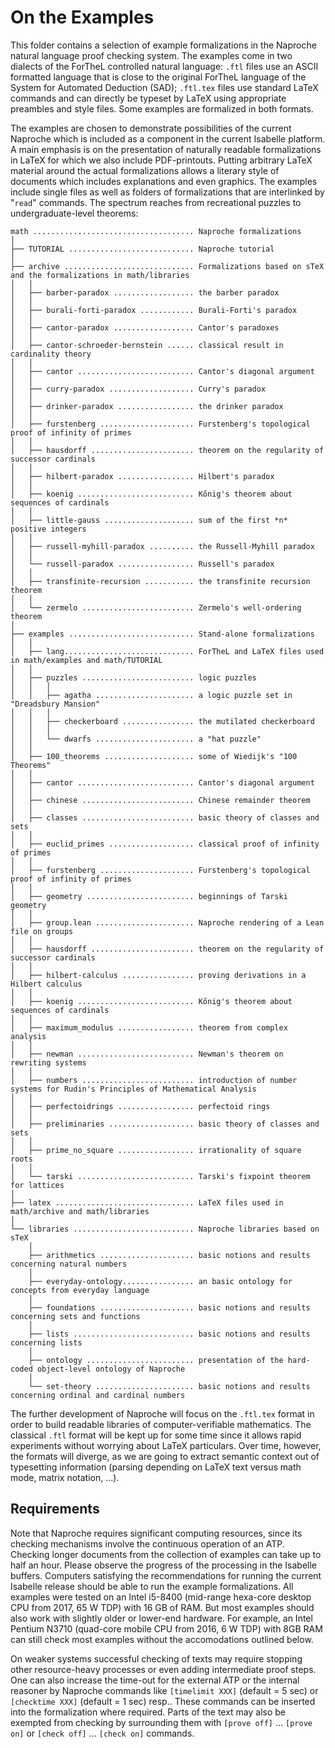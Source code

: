 # On the Examples

This folder contains a selection of example formalizations in the Naproche
natural language proof checking system. The examples come in two dialects of the
ForTheL controlled natural language: `.ftl` files use an ASCII formatted
language that is close to the original ForTheL language of the System for
Automated Deduction (SAD); `.ftl.tex` files use standard LaTeX commands and can
directly be typeset by LaTeX using appropriate preambles and style files.
Some examples are formalized in both formats.

The examples are chosen to demonstrate possibilities of the current Naproche
which is included as a component in the current Isabelle platform. A main
emphasis is on the presentation of naturally readable formalizations in LaTeX
for which we also include PDF-printouts. Putting arbitrary LaTeX material around
the actual formalizations allows a literary style of documents which includes
explanations and even graphics. The examples include single files as well as
folders of formalizations that are interlinked by "`read`" commands. The
spectrum reaches from recreational puzzles to undergraduate-level theorems:

```
math .................................... Naproche formalizations
│
├── TUTORIAL ............................ Naproche tutorial
│
├── archive ............................. Formalizations based on sTeX and the formalizations in math/libraries
│   │
│   ├── barber-paradox .................. the barber paradox
│   │
│   ├── burali-forti-paradox ............ Burali-Forti's paradox
│   │
│   ├── cantor-paradox .................. Cantor's paradoxes
│   │
│   ├── cantor-schroeder-bernstein ...... classical result in cardinality theory
│   │
│   ├── cantor .......................... Cantor's diagonal argument
│   │
│   ├── curry-paradox ................... Curry's paradox
│   │
│   ├── drinker-paradox ................. the drinker paradox
│   │
│   ├── furstenberg ..................... Furstenberg's topological proof of infinity of primes
│   │
│   ├── hausdorff ....................... theorem on the regularity of successor cardinals
│   │
│   ├── hilbert-paradox ................. Hilbert's paradox
│   │
│   ├── koenig .......................... Kőnig's theorem about sequences of cardinals
│   │
│   ├── little-gauss .................... sum of the first *n* positive integers
│   │
│   ├── russell-myhill-paradox .......... the Russell-Myhill paradox
│   │
│   └── russell-paradox ................. Russell's paradox
│   │
│   ├── transfinite-recursion ........... the transfinite recursion theorem
│   │
│   └── zermelo ......................... Zermelo's well-ordering theorem
│
├── examples ............................ Stand-alone formalizations
│   │
│   ├── lang............................. ForTheL and LaTeX files used in math/examples and math/TUTORIAL
│   │
│   ├── puzzles ......................... logic puzzles
│   │   │
│   │   ├── agatha ...................... a logic puzzle set in "Dreadsbury Mansion"
│   │   │
│   │   ├── checkerboard ................ the mutilated checkerboard
│   │   │
│   │   └── dwarfs ...................... a "hat puzzle"
│   │
│   ├── 100_theorems .................... some of Wiedijk's "100 Theorems"
│   │
│   ├── cantor .......................... Cantor's diagonal argument
│   │
│   ├── chinese ......................... Chinese remainder theorem
│   │
│   ├── classes ......................... basic theory of classes and sets
│   │
│   ├── euclid_primes ................... classical proof of infinity of primes
│   │
│   ├── furstenberg ..................... Furstenberg's topological proof of infinity of primes
│   │
│   ├── geometry ........................ beginnings of Tarski geometry
│   │
│   ├── group.lean ...................... Naproche rendering of a Lean file on groups
│   │
│   ├── hausdorff ....................... theorem on the regularity of successor cardinals
│   │
│   ├── hilbert-calculus ................ proving derivations in a Hilbert calculus
│   │
│   ├── koenig .......................... Kőnig's theorem about sequences of cardinals
│   │
│   ├── maximum_modulus ................. theorem from complex analysis
│   │
│   ├── newman .......................... Newman's theorem on rewriting systems
│   │
│   ├── numbers ......................... introduction of number systems for Rudin's Principles of Mathematical Analysis
│   │
│   ├── perfectoidrings ................. perfectoid rings
│   │
│   ├── preliminaries ................... basic theory of classes and sets
│   │
│   ├── prime_no_square ................. irrationality of square roots
│   │
│   └── tarski .......................... Tarski's fixpoint theorem for lattices
│
├── latex ............................... LaTeX files used in math/archive and math/libraries
│
└── libraries ........................... Naproche libraries based on sTeX
    │
    ├── arithmetics ..................... basic notions and results concerning natural numbers
    │
    ├── everyday-ontology................ an basic ontology for concepts from everyday language
    │
    ├── foundations ..................... basic notions and results concerning sets and functions
    │
    ├── lists ........................... basic notions and results concerning lists
    │
    ├── ontology ........................ presentation of the hard-coded object-level ontology of Naproche
    │
    └── set-theory ...................... basic notions and results concerning ordinal and cardinal numbers
```

The further development of Naproche will focus on the `.ftl.tex` format in order
to build readable libraries of computer-verifiable mathematics. The classical
`.ftl` format will be kept up for some time since it allows rapid experiments
without worrying about LaTeX particulars. Over time, however, the formats will
diverge, as we are going to extract semantic context out of typesetting
information (parsing depending on LaTeX text versus math mode, matrix notation,
...).


## Requirements

Note that Naproche requires significant computing resources,
since its checking mechanisms involve the continuous operation of an ATP.
Checking longer documents from the collection of examples can take up to half an
hour.
Please observe the progress of the processing in the Isabelle buffers.
Computers satisfying the recommendations for running the current Isabelle
release should be able to run the example formalizations.
All examples were tested on an Intel i5-8400 (mid-range hexa-core desktop CPU
from 2017, 65 W TDP) with 16 GB of RAM.
But most examples should also work with slightly older or lower-end hardware.
For example, an Intel Pentium N3710 (quad-core mobile CPU from 2016, 6 W TDP)
with 8GB RAM can still check most examples without the accomodations outlined
below.

On weaker systems successful checking of texts may require stopping other
resource-heavy processes or even adding intermediate proof steps.
One can also increase the time-out for the external ATP
or the internal reasoner by Naproche commands like
`[timelimit XXX]` (default = 5 sec) or `[checktime XXX]` (default = 1 sec) resp..
These commands can be inserted into the formalization where required.
Parts of the text may also be exempted from checking by surrounding them with
`[prove off]` ... `[prove on]` or `[check off]` ... `[check on]` commands.
